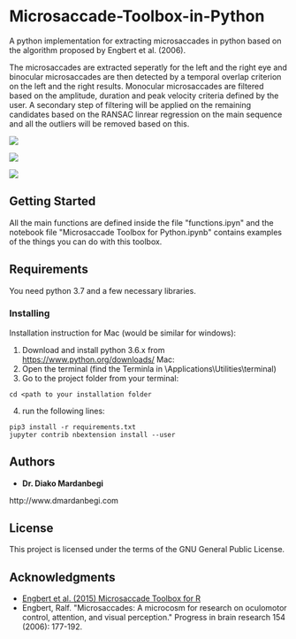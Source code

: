 # Microsaccade-Toolbox-in-Python
A python implementation for extracting microsaccades in python based on the algorithm proposed by Engbert et al. (2006). 

The microsaccades are extracted seperatly for the left and the right eye and binocular microsaccades are then detected by a temporal overlap criterion on the left and the right results. 
Monocular microsaccades are filtered based on the amplitude, duration and peak velocity criteria defined by the user.
A secondary step of filtering will be applied on the remaining candidates based on the RANSAC linrear regression on the main sequence and all the outliers will be removed based on this. 

![](https://github.com/dmardanbeigi/Microsaccade-Toolbox-in-Python/blob/master/ScreenShot1.png)

![](https://github.com/dmardanbeigi/Microsaccade-Toolbox-in-Python/blob/master/ScreenShot2.png)

![](https://github.com/dmardanbeigi/Microsaccade-Toolbox-in-Python/blob/master/MainSequence.png)


## Getting Started

All the main functions are defined inside the file "functions.ipyn" and the notebook file "Microsaccade Toolbox for Python.ipynb" contains examples of the things you can do with this toolbox. 

## Requirements

You need python 3.7 and a few necessary libraries.

### Installing
Installation instruction for Mac (would be similar for windows):
1. Download and install python 3.6.x from https://www.python.org/downloads/
Mac:
2. Open the terminal (find the Terminla in \Applications\Utilities\terminal)
3. Go to the project folder from your terminal:
```
cd <path to your installation folder 
```
4. run the following lines:
```
pip3 install -r requirements.txt
jupyter contrib nbextension install --user
```

## Authors

* **Dr. Diako Mardanbegi** 
<dmardanbeigi at gmail dot com>
http://www.dmardanbegi.com

## License

This project is licensed under the terms of the GNU General Public License.

## Acknowledgments
* [Engbert et al. (2015) Microsaccade Toolbox for R](http://read.psych.uni-potsdam.de/index.php?option=com_content&view=article&id=140:engbert-et-al-2015-microsaccade-toolbox-for-r&catid=26:publications&Itemid=34
)
* Engbert, Ralf. "Microsaccades: A microcosm for research on oculomotor control, attention, and visual perception." Progress in brain research 154 (2006): 177-192.
